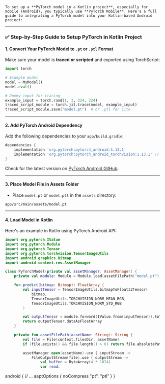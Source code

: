     To set up a **PyTorch model in a Kotlin project**, especially for mobile (Android), you typically use **PyTorch Mobile**. Here's a full guide to integrating a PyTorch model into your Kotlin-based Android project:

---

### ✅ Step-by-Step Guide to Setup PyTorch in Kotlin Project

#### **1. Convert Your PyTorch Model to `.pt` or `.ptl` Format**

Make sure your model is **traced or scripted** and exported using TorchScript:

```python
import torch

# Example model
model = MyModel()
model.eval()

# Dummy input for tracing
example_input = torch.rand(1, 3, 224, 224)
traced_script_module = torch.jit.trace(model, example_input)
traced_script_module.save("model.pt")  # or .ptl for Lite
```

---

#### **2. Add PyTorch Android Dependency**

Add the following dependencies to your `app/build.gradle`:

```groovy
dependencies {
    implementation 'org.pytorch:pytorch_android:1.13.1'
    implementation 'org.pytorch:pytorch_android_torchvision:1.13.1' // Optional, for image transforms
}
```

Check for the latest version on [PyTorch Android GitHub](https://github.com/pytorch/pytorch/tree/main/android).

---

#### **3. Place Model File in Assets Folder**

* Place `model.pt` or `model.ptl` in the `assets` directory:

```
app/src/main/assets/model.pt
```

---

#### **4. Load Model in Kotlin**

Here's an example in Kotlin using PyTorch Android API:

```kotlin
import org.pytorch.IValue
import org.pytorch.Module
import org.pytorch.Tensor
import org.pytorch.torchvision.TensorImageUtils
import android.graphics.Bitmap
import android.content.res.AssetManager

class PyTorchModel(private val assetManager: AssetManager) {
    private val module: Module = Module.load(assetFilePath("model.pt"))

    fun predict(bitmap: Bitmap): FloatArray {
        val inputTensor = TensorImageUtils.bitmapToFloat32Tensor(
            bitmap,
            TensorImageUtils.TORCHVISION_NORM_MEAN_RGB,
            TensorImageUtils.TORCHVISION_NORM_STD_RGB
        )

        val outputTensor = module.forward(IValue.from(inputTensor)).toTensor()
        return outputTensor.dataAsFloatArray
    }

    private fun assetFilePath(assetName: String): String {
        val file = File(context.filesDir, assetName)
        if (file.exists() && file.length() > 0) return file.absolutePath

        assetManager.open(assetName).use { inputStream ->
            FileOutputStream(file).use { outputStream ->
                val buffer = ByteArray(4 * 1024)
                var read:
```


android {
    // ...
    aaptOptions {
        noCompress "pt", "ptl"
    }
}
